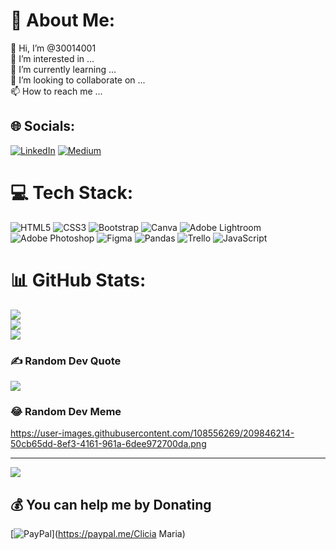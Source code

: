 # 💫 About Me:
👋 Hi, I’m @30014001<br>👀 I’m interested in ...<br>🌱 I’m currently learning ...<br>💞️ I’m looking to collaborate on ...<br>📫 How to reach me ...


## 🌐 Socials:
[![LinkedIn](https://img.shields.io/badge/LinkedIn-%230077B5.svg?logo=linkedin&logoColor=white)](https://linkedin.com/in/https://www.linkedin.com/in/clicia-nascimento-6b3ba91b6) [![Medium](https://img.shields.io/badge/Medium-12100E?logo=medium&logoColor=white)](https://medium.com/@Clicianascimento) 

# 💻 Tech Stack:
![HTML5](https://img.shields.io/badge/html5-%23E34F26.svg?style=for-the-badge&logo=html5&logoColor=white) ![CSS3](https://img.shields.io/badge/css3-%231572B6.svg?style=for-the-badge&logo=css3&logoColor=white) ![Bootstrap](https://img.shields.io/badge/bootstrap-%23563D7C.svg?style=for-the-badge&logo=bootstrap&logoColor=white) ![Canva](https://img.shields.io/badge/Canva-%2300C4CC.svg?style=for-the-badge&logo=Canva&logoColor=white) ![Adobe Lightroom](https://img.shields.io/badge/Adobe%20Lightroom-31A8FF.svg?style=for-the-badge&logo=Adobe%20Lightroom&logoColor=white) ![Adobe Photoshop](https://img.shields.io/badge/adobephotoshop-%2331A8FF.svg?style=for-the-badge&logo=adobephotoshop&logoColor=white) 	![Figma](https://img.shields.io/badge/figma-%23F24E1E.svg?style=for-the-badge&logo=figma&logoColor=white) ![Pandas](https://img.shields.io/badge/pandas-%23150458.svg?style=for-the-badge&logo=pandas&logoColor=white) ![Trello](https://img.shields.io/badge/Trello-%23026AA7.svg?style=for-the-badge&logo=Trello&logoColor=white) ![JavaScript](https://img.shields.io/badge/javascript-%23323330.svg?style=for-the-badge&logo=javascript&logoColor=%23F7DF1E)
# 📊 GitHub Stats:
![](https://github-readme-stats.vercel.app/api?username=Clicia739&theme=jolly&hide_border=false&include_all_commits=true&count_private=true)<br/>
![](https://github-readme-streak-stats.herokuapp.com/?user=Clicia739&theme=jolly&hide_border=false)<br/>
![](https://github-readme-stats.vercel.app/api/top-langs/?username=Clicia739&theme=jolly&hide_border=false&include_all_commits=true&count_private=true&layout=compact)

### ✍️ Random Dev Quote
![](https://quotes-github-readme.vercel.app/api?type=horizontal&theme=radical)

### 😂 Random Dev Meme
https://user-images.githubusercontent.com/108556269/209846214-50cb65dd-8ef3-4161-961a-6dee972700da.png
 

---
[![](https://visitcount.itsvg.in/api?id=Clicia739&icon=2&color=10)](https://visitcount.itsvg.in)

  ## 💰 You can help me by Donating
  [![PayPal](https://img.shields.io/badge/PayPal-00457C?style=for-the-badge&logo=paypal&logoColor=white)](https://paypal.me/Clicia Maria) 

  
<!-- Proudly created with GPRM ( https://gprm.itsvg.in ) -->
